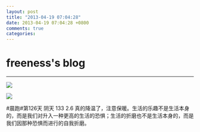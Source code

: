 ```yaml
---
layout: post
title: "2013-04-19 07:04:28"
date: 2013-04-19 07:04:28 +0800
comments: true
categories: 
---
```


# freeness's blog

----------

![](http://okqmqrbgo.bkt.clouddn.com/201304190704281.jpg)

![](http://okqmqrbgo.bkt.clouddn.com/201304190704282.jpg)

>
\#晨跑\#第126天 阴天 133 2.6 真的降温了，注意保暖。生活的乐趣不是生活本身的，而是我们对升入一种更高的生活的恐惧；生活的折磨也不是生活本身的，而是我们因那种恐惧而进行的自我折磨。